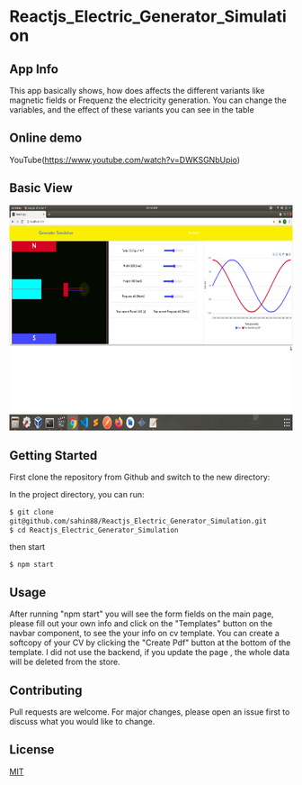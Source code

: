 # Reactjs_Electric_Generator_Simulation

## App Info
This app basically shows, how does affects the different variants like magnetic fields or Frequenz the electricity generation. You can change the variables, and the effect of these variants you can  see in the  table

## Online demo

YouTube(https://www.youtube.com/watch?v=DWKSGNbUpio)

## Basic View

<img with='400px' height='400px' src="https://github.com/sahin88/Reactjs_Electric_Generator_Simulation/blob/main/react_physics_generator.png"/>

## Getting Started

First clone the repository from Github and switch to the new directory:

In the project directory, you can run:

```
$ git clone git@github.com/sahin88/Reactjs_Electric_Generator_Simulation.git
$ cd Reactjs_Electric_Generator_Simulation

```

then start

```
$ npm start

```

## Usage

After running "npm start" you will see the form fields on the main page, please fill out your own info and click on the "Templates" button on the navbar component, to see the your info on cv template. You can create a softcopy of your CV by clicking the "Create Pdf" button at the bottom of the template.
I did not use the backend, if you update the page , the whole data will be deleted from the store.

## Contributing

Pull requests are welcome. For major changes, please open an issue first to discuss what you would like to change.

## License

[MIT](https://choosealicense.com/licenses/mit/)
